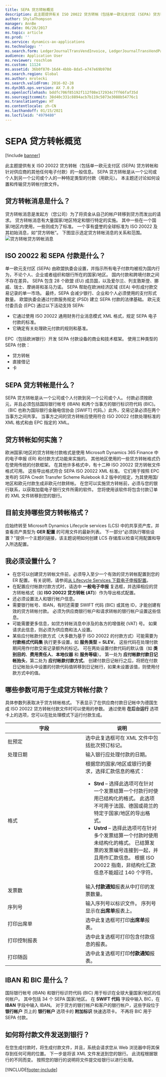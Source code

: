 ```yaml
---
title: SEPA 贷方转帐概览
description: 此主题提供有关 ISO 20022 贷方转帐（包括单一欧元支付区 (SEPA) 贷方转帐和针对供应商的其他任何电子付款）的一般信息。 SEPA 贷方转帐是从一个公司或个人到另一个公司或个人的一种特定类型的付款（用欧元）。 本主题还讨论如何设置和传输贷方转帐付款文件。
author: ShylaThompson
manager: AnnBe
ms.date: 06/20/2017
ms.topic: article
ms.prod: ''
ms.service: dynamics-ax-applications
ms.technology: ''
ms.search.form: LedgerJournalTransVendInvoice, LedgerJournalTransVendPaym, VendPaymMode
audience: Application User
ms.reviewer: roschlom
ms.custom: 11124
ms.assetid: 36b0f870-16d4-4bbb-8da5-e747e69b970d
ms.search.region: Global
ms.author: mrolecki
ms.search.validFrom: 2016-02-28
ms.dyn365.ops.version: AX 7.0.0
ms.openlocfilehash: bddfc706f85192f112f08e172934c7ff66faf35d
ms.sourcegitcommit: 38d40c331c8894acb7b119c5073e3088b54776c1
ms.translationtype: HT
ms.contentlocale: zh-CN
ms.lasthandoff: 01/15/2021
ms.locfileid: "4979480"
---
```

# <a name="sepa-credit-transfer-overview"></a>SEPA 贷方转帐概览

[!include [banner](../includes/banner.md)]

此主题提供有关 ISO 20022 贷方转帐（包括单一欧元支付区 (SEPA) 贷方转帐和针对供应商的其他任何电子付款）的一般信息。 SEPA 贷方转帐是从一个公司或个人到另一个公司或个人的一种特定类型的付款（用欧元）。 本主题还讨论如何设置和传输贷方转帐付款文件。

## <a name="what-is-a-credit-transfer-message"></a>贷方转帐消息是什么？
贷方转帐消息是发起方（您公司）为了将资金从自己的帐户转移到贷方而发出的请求。 贷方转帐消息有大量国家/地区特定和银行特定的实施。 其中一些在一个国家/地区内使用，一些则成为了标准。 一个享有盛誉的全球标准为 ISO 20022 及其初始消息，如“贷方转帐”。 下图显示选定贷方转帐消息的关系和范围。 
![贷方转帐](./media/credit-transfer.jpg)贷方转帐消息 

## <a name="what-are-iso-20022-and-sepa-payments"></a>ISO 20022 和 SEPA 付款是什么？
单一欧元支付区 (SEPA) 由欧盟执委会设置，并指示所有电子付款均被视为国内行为，不论个人、企业或者组织和银行所在的国家/地区。 国内付款和跨境付款之间不存在差异。 SEPA 包含 28 个欧盟 (EU) 成员国，以及爱尔兰、列支敦斯登、挪威、瑞士、摩纳哥和圣马力诺。 SEPA 帮助在欧洲经济区域 (EEA) 中形成付款交易记录的单一市场。 最终，SEPA 会减少银行、企业和个人必须使用的支付形式数量。 欧盟执委会通过付款服务规定 (PSD) 建立 SEPA 付款的法律基础。 欧元支付委员会 (EPC) 通过以下活动支持 SEPA:

-   它通过使用 ISO 20022 通用财务行业消息模式 XML 格式，规定 SEPA 电子付款的标准。
-   它确定有关处理欧元付款的规则和基准。

EPC（包括欧洲银行）开发 SEPA 付款设备的商业和技术框架。 使用三种类型的 SEPA 付款：

-   贷方转帐
-   直接借记
-   卡

## <a name="what-is-a-sepa-credit-transfer"></a>SEPA 贷方转帐是什么？
SEPA 贷方转帐是从一个公司或个人付款到另一个公司或个人。 付款必须按欧元，并且必须包括国际银行帐号 (IBAN) 和两个当事方的银行标识符代码 (BIC)。 （BIC 也称为国际银行金融电信协会 \[SWIFT\] 代码。）此外，交易记录必须在两个当事方之间共享。 当事方之间的贷方转帐应使用符合 ISO 20022 付款处理标准的 XML 格式和由 EPC 指定的 XML。

## <a name="how-is-a-credit-transfer-implemented"></a>贷方转帐如何实施？
欧洲国家/地区的贷方转帐付款格式是使用 Microsoft Dynamics 365 Finance 中的电子申报 (ER) 和付款方式功能来实施的。 其他地区使用的一些贷方转帐格式仍在使用传统的付款框架。 在其他许多格式中，有十二种 ISO 20022 贷方转帐文件格式可用。 这些导出格式符合 SEPA ISO 20022 XML 标准。 它们用于按照 EPC 发布的 SEPA Credit Transfer Scheme Rulebook 8.2 版中的规定，为其使用国/地区和欧元付款生成非欧元付款转帐。 在您可以实施贷方转帐前，必须与您的银行联系，以获取加载电子银行文件所需的软件。 您将使用该软件将包含付款订单的 XML 文件转移到您的银行。

## <a name="what-credit-transfer-formats-are-currently-supported"></a>目前支持哪些贷方转帐格式？
应始终转至 Microsoft Dynamics Lifecycle services (LCS) 中的共享资产库，并查看资产类型为 **GER 配置** 的可用文件的最新列表。 下一部分“必须执行哪些设置？”提供一个主题的链接，该主题说明如何创建 LCS 存储库以检查可用配置和导入所选配置。

## <a name="what-do-i-have-to-set-up"></a>我必须设置什么？
-   在您可以创建贷方转帐文件前，必须导入至少一个有效的贷方转帐配置到您的 ER 配置。 有关说明，请参阅[从 Lifecycle Services 下载电子申报配置](../../dev-itpro/analytics/download-electronic-reporting-configuration-lcs.md)。
-   在配置应付帐款付款方式时，请选中 **一般电子申报** 复选框，并选择相应的贷方转帐格式（如 **ISO 20022 贷方转帐 (AT)**）作为导出格式配置。
-   还必须设置法人和银行帐户信息。
-   需要银行帐号、IBAN，有时还需要 SWIFT 代码 (BIC) 或其他 ID，才能创建有效的贷方转帐付款。 必须为供应商银行帐户和请求转帐的银行帐户设置这些信息。
-   可能需要更多信息，如贷方转帐消息中涉及的各方的增值税 (VAT) 号。 如果请求此信息，则必须为供应商和法人设置。
-   某些应付帐款付款方式（大多数为基于 ISO 20022 的付款方式）可能需要为 **付款格式代码集** 执行更多设置，如 **服务类型** = **SLEV**。 这些代码在处理付款期间用作付款交易记录额外的标记。 可在两处设置付款代码的默认值（如 **类别目的**、**费用责任人**、**本地仪器** 和 **服务等级**）。 第一处为 **应付帐款付款日记帐抬头**，第二处为 **应付帐款付款方式**。 创建付款日记帐行之后，将把在付款日记帐抬头中设置的付款代码值转移到日记帐行，如果未设置该值，则使用付款方式中的值。

## <a name="what-parameters-are-available-for-generating-credit-transfer-payments"></a>哪些参数可用于生成贷方转帐付款？
具体参数列表取决于贷方转帐格式。 下表显示了在供应商付款日记帐中为德国生成 ISO 20022 贷方转帐付款文件时可以使用的参数。 通过使用 **在后台运行** 选项卡上的选项，您可以在批处理模式下运行付款生成。

<table>
<colgroup>
<col width="50%" />
<col width="50%" />
</colgroup>
<thead>
<tr class="header">
<th>字段</th>
<th>说明</th>
</tr>
</thead>
<tbody>
<tr class="odd">
<td>批预定</td>
<td>选中此复选框可在 XML 文件中包括批次预订标记。</td>
</tr>
<tr class="even">
<td>处理日期</td>
<td>输入银行应处理付款的日期。</td>
</tr>
<tr class="odd">
<td>格式</td>
<td>根据您的国家/地区或银行的要求，选择汇款信息的格式：
<ul>
<li><strong>Strd</strong> – 选择此选项可在针对一个发票结算一个付款行时使用已结构化的格式。 此选项不可用于法国、德国或荷兰的特定于国家/地区的导出格式。</li>
<li><strong>Ustrd</strong> – 选择此选项可在针对多个发票结算一个付款时使用未结构化的格式。 已结算发票的发票编号连接到一起，并且用作汇款信息。 根据 ISO 20022 指南，非结构化汇款信息不能超过 140 个字符。</li>
</ul></td>
</tr>
<tr class="even">
<td>发票数</td>
<td>输入<strong>付款通知</strong>报表从中打印的发票数量。</td>
</tr>
<tr class="odd">
<td>序列号</td>
<td>输入序列号以标识文件。 序列号显示在<strong>出席单</strong>报表上。</td>
</tr>
<tr class="even">
<td>打印出席单</td>
<td>选中此复选框可打印<strong>出席单</strong>报表。</td>
</tr>
<tr class="odd">
<td>打印控制报表</td>
<td>选中此复选框可打印包含付款信息的报表。</td>
</tr>
<tr class="even">
<td>打印随函</td>
<td>选中此复选框可打印<strong>付款通知</strong>报表。</td>
</tr>
</tbody>
</table>

## <a name="what-are-ibans-and-bics"></a>IBAN 和 BIC 是什么？
国际银行帐号 (IBAN) 和银行标识符代码 (BIC) 用于标识在全球大量国家/地区的任何帐户。 其中包括 34 个 SEPA 国家/地区。 在 **SWIFT 代码** 字段中输入 BIC，在 **IBAN** 字段中输入 IBAN。 对于贷方的银行帐户和客户的银行帐户，这些字段位于 **银行帐户** 页上的 **银行帐户** 选项卡的 **附加标识** 快速选项卡。 不再将 BIC 用于 SEPA 付款。

## <a name="how-do-i-transmit-a-payment-file-to-the-bank"></a>如何将付款文件发送到银行？
在您生成付款时，将生成付款文件，并且，系统会请求您从 Web 浏览器中将其保存到任何可用的位置。 下一步是将该 XML 文件发送到您的银行。 此流程根据银行的不同而变。 按照您的银行的说明将文件提交给银行以进行处理。





[!INCLUDE[footer-include](../../includes/footer-banner.md)]